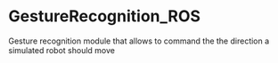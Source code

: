 # GestureRecognition_ROS
Gesture recognition module that allows to command the the direction a simulated robot should move
